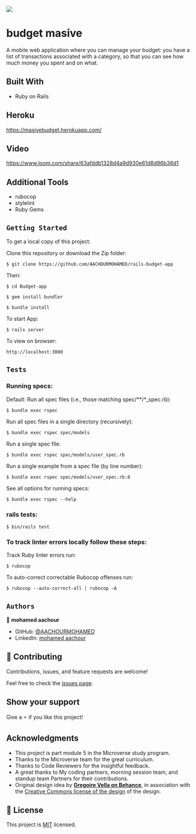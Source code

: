 ![](https://img.shields.io/badge/Microverse-blueviolet)


# budget masive

A mobile web application where you can manage your budget: you have a list of transactions associated with a category, so that you can see how much money you spent and on what.

## Built With
- Ruby on Rails

## Heroku
https://masivebudget.herokuapp.com/

## Video
https://www.loom.com/share/63afddb1328d4a9d930e61d8d96b36d1

## Additional Tools

- rubocop
- stylelint
- Ruby Gems

## `Getting Started`

To get a local copy of this project:

Clone this repository or download the Zip folder:
```
$ git clone https://github.com/AACHOURMOHAMED/rails-budget-app
```
Then:
```
$ cd Budget-app

$ gem install bundler

$ bundle install
```

To start App:
```
$ rails server
```

To view on browser:
```
http://localhost:3000
```


## `Tests`

### Running specs:
Default: Run all spec files (i.e., those matching spec/**/*_spec.rb):
```
$ bundle exec rspec
```
Run all spec files in a single directory (recursively):
```
$ bundle exec rspec spec/models
```
Run a single spec file:
```
$ bundle exec rspec spec/models/user_spec.rb
```

Run a single example from a spec file (by line number):
```
$ bundle exec rspec spec/models/user_spec.rb:8
```

See all options for running specs:
```
$ bundle exec rspec --help
```

### rails tests:

```
$ bin/rails test
```

### To track linter errors locally follow these steps:

Track Ruby linter errors run:
```
$ rubocop
```
To auto-correct correctable Rubocop offenses run:
```
$ rubocop --auto-correct-all | rubocop -A
```

## `Authors`

👤 **mohamed aachour**

- GitHub: [@AACHOURMOHAMED]()
- LinkedIn: [mohamed aachour]()

## 🤝 Contributing

Contributions, issues, and feature requests are welcome!

Feel free to check the [issues page](../../issues/).

## Show your support

Give a ⭐️ if you like this project!

## Acknowledgments

- This project is part module 5 in the Microverse study program.
- Thanks to the Microverse team for the great curriculum.
- Thanks to Code Reviewers for the insightful feedback.
- A great thanks to My coding partners, morning session team, and standup team Partners for their contributions.
- Original design idea by **[Gregoire Vella on Behance](https://www.behance.net/gregoirevella)**, in association with the [Creative Commons license of the design](https://creativecommons.org/licenses/by-nc/4.0/) of the design.

## 📝 License

This project is [MIT](./MIT.md) licensed.
